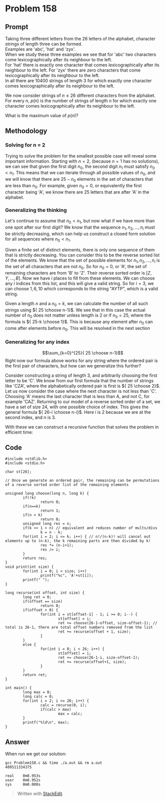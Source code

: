 ﻿
# Problem 158
## Prompt 
Taking three different letters from the $26$ letters of the alphabet, character strings of length three can be formed.  
Examples are 'abc', 'hat' and 'zyx'.  
When we study these three examples we see that for 'abc' two characters come lexicographically after its neighbour to the left.  
For 'hat' there is exactly one character that comes lexicographically after its neighbour to the left. For 'zyx' there are zero characters that come lexicographically after its neighbour to the left.  
In all there are $10400$ strings of length $3$ for which exactly one character comes lexicographically after its neighbour to the left.

We now consider strings of $n \leq 26$ different characters from the alphabet.  
For every $n$, $p(n)$ is the number of strings of length $n$ for which exactly one character comes lexicographically after its neighbour to the left.

What is the maximum value of $p(n)$?
## Methodology  
### Solving for n = 2
Trying to solve the problem for the smallest possible case will reveal some important information. Starting with $n=2$, (because $n=1$ has no solutions), we can see that given the first digit $n_0$, the second digit $n_1$ must satisfy $n_0 < n_1$. This means that we can iterate through all possible values of $n_0$, and we will know that there are $25-n_0$ elements in the set of characters that are less than $n_0$. For example, given $n_0 = 0$, or equivalently the first character being 'A', we know there are $25$ letters that are after 'A' in the alphabet.
### Generalizing the thinking
Let's continue to assume that $n_0 < n_1$, but now what if we have more than one spot after our first digit? We know that the sequence $n_1, n_2, \dots, n_i$ must be strictly decreasing, which can help us construct a closed form solution for all sequences where $n_0 < n_1$.

Given a finite set of distinct elements, there is only one sequence of them that is strictly decreasing. You can consider this to be the reverse sorted list of the elements. We know that the set of possible elements for $n_1, n_2, \dots, n_i$ is the set of all characters that are not $n_0$. So for $n_0 = 0$, or 'A', the set of remaining characters are from 'B' to 'Z'. Their reverse sorted order is $[Z, Y,\dots , B]$. Now we have $i$ places to fill from these elements. We can choose any $i$ indices from this list, and this will give a valid string. So for $i = 3$, we can choose $1, 6,10$ which corresponds to the string "AYTP", which is a valid string.

Given a length $n$ and a $n_0 = k$, we can calculate the number of all such strings using ${ 25 \choose n-1}$. We see that in this case the actual number of $n_0$ does not matter unless length is 2 or if $n_0 = 25$, where the formula is ${ 25-k \choose 1}$. This is because any element after $n_0$ can come after elements before $n_0$. This will be resolved in the next section
###  Generalizing for any index
 $$\sum_{k=0}^{25}{ 25 \choose n-1}$$ 
Right now our formula above works for any string where the ordered pair is the first pair of characters, but how can we generalize this further?

Consider constructing a string of length 3, and arbitrarily choosing the first letter to be 'C'. We know from our first formula that the number of strings like 'CZA', where the alphabetically ordered pair is first is ${ 25 \choose 2}$. Let us now consider the case where the next character is not less than 'C'. Choosing 'A' means the last character that is less than A, and not C, for example 'CAZ'. Returning to our model of a reverse sorted order of a set, we have a set of size 24, with one possible choice of index. This gives the general formula ${ 26-i \choose n-i}$. Here i is 2 because we are at the second index, and $n$ is 3. 

With these we can construct a recursive function that solves the problem in efficient time:
## Code
		
	#include <stdlib.h>
	#include <stdio.h>

	char st[26];

	// Once we generate an ordered pair, the remaining can be permutations of a reverse sorted order list of the remaining elements

	unsigned long choose(long n, long k) {
	        if(!k)
	                return 0;
	        if(n==k)
	                return 1;
	        if(n < k)
	                return 0;
	        unsigned long res = n;
	        if(k << 1 > n) // equivalent and reduces number of mults/divs
	                k = n - k;
	        for(int i = 2; i <= k; i++) { // n!/(n-k)! will cancel out elements up to (n-k), the k remaining parts are then divided by k!
	                res *= (n-i+1);
	                res /= i;
	        }
	        return res;
	}
	void print(int size) {
	        for(int i = 0; i < size; i++)
	                printf("%c", 'A'+st[i]);
	        printf(" ");
	}

	long recurse(int offset, int size) {
	        long ret = 0;
	        if(offset == size)
	                return 0;
	        if(offset > 0) {
	                for(int i = st[offset-1] - 1; i >= 0; i--) {
	                        st[offset] = i;
	                        ret += choose(26-1-offset, size-offset-1); // total is 26-1, there are total offset numbers removed from the list
	                        ret += recurse(offset + 1, size);
	                }
	        }
	        else {
	                for(int i = 0; i < 26; i++) {
	                        st[offset] = i;
	                        ret += choose(26-1-i, size-offset-1);
	                        ret += recurse(offset+1, size);
	                }
	        }
	        return ret;
	}

	int main() {
	        long max = 0;
	        long calc = 0;
	        for(int i = 2; i <= 26; i++) {
	                calc = recurse(0, i);
	                if(calc > max)
	                        max = calc;
	        }
	        printf("%ld\n", max);
	}
## Answer
When run we get our solution:

    gcc Problem158.c && time ./a.out && rm a.out
	409511334375

	real    0m8.953s
	user    0m8.952s
	sys     0m0.000s

> Written with [StackEdit](https://stackedit.io/).

